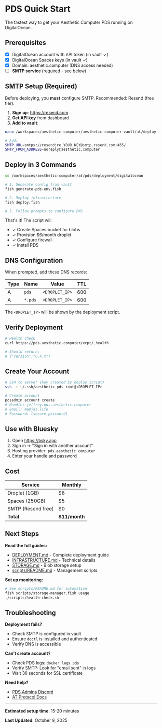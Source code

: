 # PDS Quick Start

The fastest way to get your Aesthetic Computer PDS running on DigitalOcean.

## Prerequisites

- [x] DigitalOcean account with API token (in vault ✓)
- [x] DigitalOcean Spaces keys (in vault ✓)
- [x] Domain: aesthetic.computer (DNS access needed)
- [ ] **SMTP service** (required - see below)

## SMTP Setup (Required)

Before deploying, you **must** configure SMTP. Recommended: Resend (free tier).

1. **Sign up**: https://resend.com
2. **Get API key** from dashboard
3. **Add to vault**:

```bash
nano /workspaces/aesthetic-computer/aesthetic-computer-vault/at/deploy.env

# Add:
SMTP_URL=smtps://resend:re_YOUR_KEY@smtp.resend.com:465/
SMTP_FROM_ADDRESS=noreply@aesthetic.computer
```

## Deploy in 3 Commands

```bash
cd /workspaces/aesthetic-computer/at/pds/deployment/digitalocean

# 1. Generate config from vault
fish generate-pds-env.fish

# 2. Deploy infrastructure
fish deploy.fish

# 3. Follow prompts to configure DNS
```

That's it! The script will:
- ✓ Create Spaces bucket for blobs
- ✓ Provision $6/month droplet
- ✓ Configure firewall
- ✓ Install PDS

## DNS Configuration

When prompted, add these DNS records:

| Type | Name | Value | TTL |
|------|------|-------|-----|
| A | `pds` | `<DROPLET_IP>` | 600 |
| A | `*.pds` | `<DROPLET_IP>` | 600 |

The `<DROPLET_IP>` will be shown by the deployment script.

## Verify Deployment

```bash
# Health check
curl https://pds.aesthetic.computer/xrpc/_health

# Should return:
# {"version":"0.4.x"}
```

## Create Your Account

```bash
# SSH to server (key created by deploy script)
ssh -i ~/.ssh/aesthetic_pds root@<DROPLET_IP>

# Create account
pdsadmin account create
# Handle: jeffrey.pds.aesthetic.computer
# Email: me@jas.life
# Password: (secure password)
```

## Use with Bluesky

1. Open https://bsky.app
2. Sign in → "Sign in with another account"
3. Hosting provider: `pds.aesthetic.computer`
4. Enter your handle and password

## Cost

| Service | Monthly |
|---------|---------|
| Droplet (1GB) | $6 |
| Spaces (250GB) | $5 |
| SMTP (Resend free) | $0 |
| **Total** | **$11/month** |

## Next Steps

**Read the full guides:**
- [DEPLOYMENT.md](./DEPLOYMENT.md) - Complete deployment guide
- [INFRASTRUCTURE.md](./INFRASTRUCTURE.md) - Technical details
- [STORAGE.md](./STORAGE.md) - Blob storage setup
- [scripts/README.md](./scripts/README.md) - Management scripts

**Set up monitoring:**
```bash
# See scripts/README.md for automation
fish scripts/storage-manager.fish usage
./scripts/health-check.sh
```

## Troubleshooting

**Deployment fails?**
- Check SMTP is configured in vault
- Ensure `doctl` is installed and authenticated
- Verify DNS is accessible

**Can't create account?**
- Check PDS logs: `docker logs pds`
- Verify SMTP: Look for "email sent" in logs
- Wait 30 seconds for SSL certificate

**Need help?**
- [PDS Admins Discord](https://discord.gg/e7hpHxRfBP)
- [AT Protocol Docs](https://atproto.com)

---

**Estimated setup time**: 15-20 minutes

**Last Updated**: October 9, 2025
